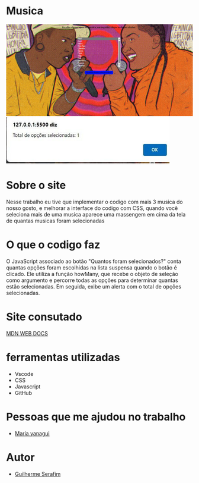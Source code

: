 # Musica
![teladelogin](musica.jpeg)
![teladelogin](whatss.jpg)

# Sobre o site
Nesse trabalho eu tive que implementar o codigo com mais 3 musica do nosso gosto, e melhorar a interface do codigo com CSS, quando você seleciona mais de uma musica aparece uma massengem em cima da tela de quantas musicas foram selecionadas

# O que o codigo faz
 O JavaScript associado ao botão "Quantos foram selecionados?" conta quantas opções foram escolhidas na lista suspensa quando o botão é clicado. Ele utiliza a função howMany, que recebe o objeto de seleção como argumento e percorre todas as opções para determinar quantas estão selecionadas. Em seguida, exibe um alerta com o total de opções selecionadas.

 # Site consutado
 [MDN WEB DOCS](https://developer.mozilla.org/pt-BR/docs/Web/JavaScript/Guide/Control_flow_and_error_handling) 

 # ferramentas utilizadas 
 * Vscode
 * CSS
 * Javascript
 * GitHub

# Pessoas que me ajudou no trabalho 
* [Maria yanagui]( https://github.com/mariayanagui)

# Autor
* [Guilherme Serafim](https://github.com/Guilimas2)



